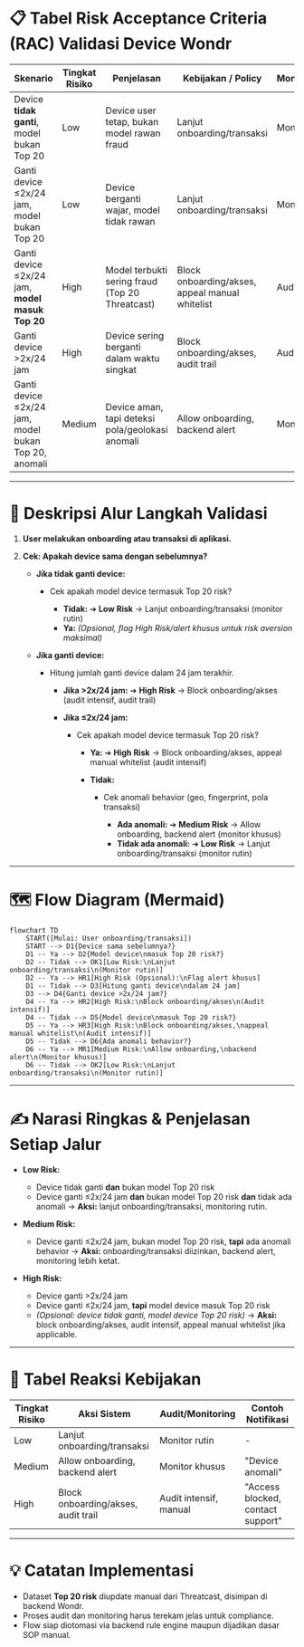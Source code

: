 # 📋 **Tabel Risk Acceptance Criteria (RAC) Validasi Device Wondr**

| Skenario                                             | Tingkat Risiko | Penjelasan                                       | Kebijakan / Policy                              | Monitoring/Audit |
| ---------------------------------------------------- | -------------- | ------------------------------------------------ | ----------------------------------------------- | ---------------- |
| Device **tidak ganti**, model bukan Top 20           | Low            | Device user tetap, bukan model rawan fraud       | Lanjut onboarding/transaksi                     | Monitor rutin    |
| Ganti device ≤2x/24 jam, model bukan Top 20          | Low            | Device berganti wajar, model tidak rawan         | Lanjut onboarding/transaksi                     | Monitor rutin    |
| Ganti device ≤2x/24 jam, **model masuk Top 20**      | High           | Model terbukti sering fraud (Top 20 Threatcast)  | Block onboarding/akses, appeal manual whitelist | Audit intensif   |
| Ganti device >2x/24 jam                              | High           | Device sering berganti dalam waktu singkat       | Block onboarding/akses, audit trail             | Audit intensif   |
| Ganti device ≤2x/24 jam, model bukan Top 20, anomali | Medium         | Device aman, tapi deteksi pola/geolokasi anomali | Allow onboarding, backend alert                 | Monitor khusus   |

---

# 🔄 **Deskripsi Alur Langkah Validasi**

1. **User melakukan onboarding atau transaksi di aplikasi.**
2. **Cek: Apakah device sama dengan sebelumnya?**

   * **Jika tidak ganti device:**

     * Cek apakah model device termasuk Top 20 risk?

       * **Tidak:**
         ➔ **Low Risk** → Lanjut onboarding/transaksi (monitor rutin)
       * **Ya:**
         *(Opsional, flag High Risk/alert khusus untuk risk aversion maksimal)*
   * **Jika ganti device:**

     * Hitung jumlah ganti device dalam 24 jam terakhir.

       * **Jika >2x/24 jam:**
         ➔ **High Risk** → Block onboarding/akses (audit intensif, audit trail)
       * **Jika ≤2x/24 jam:**

         * Cek apakah model device termasuk Top 20 risk?

           * **Ya:**
             ➔ **High Risk** → Block onboarding/akses, appeal manual whitelist (audit intensif)
           * **Tidak:**

             * Cek anomali behavior (geo, fingerprint, pola transaksi)

               * **Ada anomali:**
                 ➔ **Medium Risk** → Allow onboarding, backend alert (monitor khusus)
               * **Tidak ada anomali:**
                 ➔ **Low Risk** → Lanjut onboarding/transaksi (monitor rutin)

---

# 🗺️ **Flow Diagram (Mermaid)**

```mermaid
flowchart TD
    START([Mulai: User onboarding/transaksi])
    START --> D1{Device sama sebelumnya?}
    D1 -- Ya --> D2{Model device\nmasuk Top 20 risk?}
    D2 -- Tidak --> OK1[Low Risk:\nLanjut onboarding/transaksi\n(Monitor rutin)]
    D2 -- Ya --> HR1[High Risk (Opsional):\nFlag alert khusus]
    D1 -- Tidak --> D3[Hitung ganti device\ndalam 24 jam]
    D3 --> D4{Ganti device >2x/24 jam?}
    D4 -- Ya --> HR2[High Risk:\nBlock onboarding/akses\n(Audit intensif)]
    D4 -- Tidak --> D5{Model device\nmasuk Top 20 risk?}
    D5 -- Ya --> HR3[High Risk:\nBlock onboarding/akses,\nappeal manual whitelist\n(Audit intensif)]
    D5 -- Tidak --> D6{Ada anomali behavior?}
    D6 -- Ya --> MR1[Medium Risk:\nAllow onboarding,\nbackend alert\n(Monitor khusus)]
    D6 -- Tidak --> OK2[Low Risk:\nLanjut onboarding/transaksi\n(Monitor rutin)]
```

---

# ✍️ **Narasi Ringkas & Penjelasan Setiap Jalur**

* **Low Risk:**

  * Device tidak ganti **dan** bukan model Top 20 risk
  * Device ganti ≤2x/24 jam **dan** bukan model Top 20 risk **dan** tidak ada anomali
    → **Aksi:** lanjut onboarding/transaksi, monitoring rutin.

* **Medium Risk:**

  * Device ganti ≤2x/24 jam, bukan model Top 20 risk, **tapi** ada anomali behavior
    → **Aksi:** onboarding/transaksi diizinkan, backend alert, monitoring lebih ketat.

* **High Risk:**

  * Device ganti >2x/24 jam
  * Device ganti ≤2x/24 jam, **tapi** model device masuk Top 20 risk
  * *(Opsional: device tidak ganti, model device Top 20 risk)*
    → **Aksi:** block onboarding/akses, audit intensif, appeal manual whitelist jika applicable.

---

# 🚦 **Tabel Reaksi Kebijakan**

| Tingkat Risiko | Aksi Sistem                         | Audit/Monitoring       | Contoh Notifikasi                 |
| -------------- | ----------------------------------- | ---------------------- | --------------------------------- |
| Low            | Lanjut onboarding/transaksi         | Monitor rutin          | -                                 |
| Medium         | Allow onboarding, backend alert     | Monitor khusus         | "Device anomali"                  |
| High           | Block onboarding/akses, audit trail | Audit intensif, manual | "Access blocked, contact support" |

---

# 💡 **Catatan Implementasi**

* Dataset **Top 20 risk** diupdate manual dari Threatcast, disimpan di backend Wondr.
* Proses audit dan monitoring harus terekam jelas untuk compliance.
* Flow siap diotomasi via backend rule engine maupun dijadikan dasar SOP manual.

